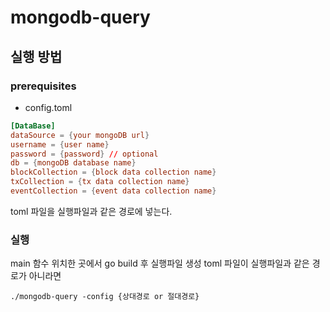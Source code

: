 # mongodb-query
## 실행 방법
### prerequisites
* config.toml
```toml
[DataBase]
dataSource = {your mongoDB url}
username = {user name}
password = {password} // optional
db = {mongoDB database name}
blockCollection = {block data collection name}
txCollection = {tx data collection name}
eventCollection = {event data collection name}
```
toml 파일을 실행파일과 같은 경로에 넣는다.
### 실행
main 함수 위치한 곳에서 go build 후 실행파일 생성
toml 파일이 실행파일과 같은 경로가 아니라면
```
./mongodb-query -config {상대경로 or 절대경로}
```
